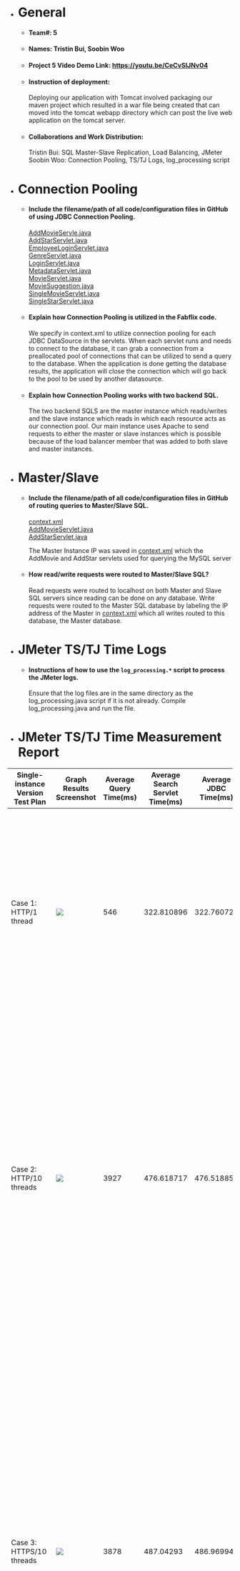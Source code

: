 - # General

  - #### Team#: 5

  - #### Names: Tristin Bui, Soobin Woo

  - #### Project 5 Video Demo Link: https://youtu.be/CeCvSlJNv04

  - #### Instruction of deployment:

    Deploying our application with Tomcat involved packaging our maven project
    which resulted in a war file being created that can moved into the tomcat
    webapp directory which can post the live web application on the tomcat
    server.

  - #### Collaborations and Work Distribution:
    Tristin Bui: SQL Master-Slave Replication, Load Balancing, JMeter
    Soobin Woo: Connection Pooling, TS/TJ Logs, log_processing script

- # Connection Pooling

  - #### Include the filename/path of all code/configuration files in GitHub of using JDBC Connection Pooling.
    [AddMovieServle.java](src/AddMovieServle.java)  
    [AddStarServlet.java](src/AddStarServlet.java)  
    [EmployeeLoginServlet.java](src/EmployeeLoginServlet.java)  
    [GenreServlet.java](src/GenreServlet.java)  
    [LoginServlet.java](src/LoginServlet.java)  
    [MetadataServlet.java](src/MetadataServlet.java)  
    [MovieServlet.java](src/MovieServlet.java)  
    [MovieSuggestion.java](src/MovieSuggestion.java)  
    [SingleMovieServlet.java](src/SingleMovieServlet.java)  
    [SingleStarServlet.java](src/SingleStarServlet.java)
  - #### Explain how Connection Pooling is utilized in the Fabflix code.
    We specify in context.xml to utilize connection pooling for each JDBC DataSource in the servlets. When each servlet runs and needs to connect to the database, it can grab a connection from a preallocated pool of connections that can be utilized to send a query to the database. When the application is done getting the database results, the application will close the connection which will go back to the pool to be used by another datasource.
  - #### Explain how Connection Pooling works with two backend SQL.
    The two backend SQLS are the master instance which reads/writes and the slave instance which reads in which each resource acts as our connection pool. Our main instance uses Apache to send requests to either the master or slave instances which is possible because of the load balancer member that was added to both slave and master instances.

- # Master/Slave

  - #### Include the filename/path of all code/configuration files in GitHub of routing queries to Master/Slave SQL.
    [context.xml](WebContent/META-INF/context.xml)  
    [AddMovieServlet.java](src/AddMovieServlet.java)  
    [AddStarServlet.java](src/AddStarServlet.java)  
      
    The Master Instance IP was saved in [context.xml](WebContent/META-INF/context.xml) which the AddMovie and AddStar servlets used for querying the MySQL server

  - #### How read/write requests were routed to Master/Slave SQL?
    Read requests were routed to localhost on both Master and Slave SQL servers since reading can be done on any database. 
    Write requests were routed to the Master SQL database by labeling the IP address of the Master in [context.xml](WebContent/META-INF/context.xml) which all
    writes routed to this database, the Master database.
- # JMeter TS/TJ Time Logs

  - #### Instructions of how to use the `log_processing.*` script to process the JMeter logs.
    Ensure that the log files are in the same directory as the log_processing.java script if it is not already. Compile log_processing.java and run the file.

- # JMeter TS/TJ Time Measurement Report

| **Single-instance Version Test Plan**         | **Graph Results Screenshot**  | **Average Query Time(ms)** | **Average Search Servlet Time(ms)** | **Average JDBC Time(ms)** | **Analysis**                                                                                                                                                                                                                                                                                                                                                                                                                                                               |
| --------------------------------------------- | ----------------------------- | -------------------------- | ----------------------------------- | ------------------------- | -------------------------------------------------------------------------------------------------------------------------------------------------------------------------------------------------------------------------------------------------------------------------------------------------------------------------------------------------------------------------------------------------------------------------------------------------------------------------- |
| Case 1: HTTP/1 thread                         | ![](jmeter_reports/case1.png) | 546                        | 322.810896                          | 322.760726                | This test plan and the scaled test plan with 1 thread are similar in the report times. Siince it is only running one thread, there is less stress on the server so it will be significantly faster compared to using multiple threads as shown in case 2/3.                                                                                                                                                                                                                |
| Case 2: HTTP/10 threads                       | ![](jmeter_reports/case2.png) | 3927                       | 476.618717                          | 476.518858                | This test case is similar in query time with case 3 which uses https. Since it uses a much more threads compared to one thread (case 1), it is significantly slower. It is also slower than the scaled version that uses multiple threads since the single instance version can not handle a heavy load as efficiently compared to the scaled version.                                                                                                                     |
| Case 3: HTTPS/10 threads                      | ![](jmeter_reports/case3.png) | 3878                       | 487.04293                           | 486.969947                | This test case is similar in report times with case 2 which uses http. Compared to sing a single thread, it runs significantly slower since the multiple threads will be more demanding on the server. However, it is faster than using the same number of threads without connection pooling because it is able to grab a preallocated connection everytime a request is made rather than having to go through the process of creating a new connection for each request. |
| Case 4: HTTP/10 threads/No connection pooling | ![](jmeter_reports/case4.png) | 4122                       | 664.201858                          | 643.614553                | No connection pooling will slow down the average query times because every request needs to create a new connection and process a query rather than simply grabbing a connection from a preallocated pool. This test plan in particular has the slowest avg query time because compared to the scaled no pooling test plan, it takes longer for the single instance since the scaled versions were created to handle more load.                                            |

| **Scaled Version Test Plan**                  | **Graph Results Screenshot**         | **Average Query Time(ms)** | **Average Search Servlet Time(ms)** | **Average JDBC Time(ms)** | **Analysis**                                                                                                                                                                                                                                                                                                                                                                                              |
| --------------------------------------------- | ------------------------------------ | -------------------------- | ----------------------------------- | ------------------------- | --------------------------------------------------------------------------------------------------------------------------------------------------------------------------------------------------------------------------------------------------------------------------------------------------------------------------------------------------------------------------------------------------------- |
| Case 1: HTTP/1 thread                         | ![](jmeter_reports/case1_scaled.png) | 551                        | 327.542128                          | 327.293109                | This test plan has one of the fastest report times alongside the single instance version using one thread. Since it only uses one thread, it can handle requests and queries much faster compared to using multiple threads as seen in case 2 of the scaled version.                                                                                                                                      |
| Case 2: HTTP/10 threads                       | ![](jmeter_reports/case2_scaled.png) | 2066                       | 285.730807                          | 285.60584                 | Compared to the single thread scaled test plan, this is much slower since it uses multiple threads which demands more from the server to execute the queries. This test plan however is faster than the single instance test that uses multiple threads (case 2/3) because the scaled version can manage a heavier load; thus, working faster with 10 threads compared to the single instance test plans. |
| Case 3: HTTP/10 threads/No connection pooling | ![](jmeter_reports/case3_scaled.png) | 2284                       | 317.665049                          | 301.53230                 | No connection pooling slows down the average query times because every request needs to create a new connection and process a query rather than grabbing a preallocated connection from the pool. This test plan is a little faster than the single instance test plan with no pooling since the scaled version can manage a heavier load, thus executing queries a little faster.                        |
